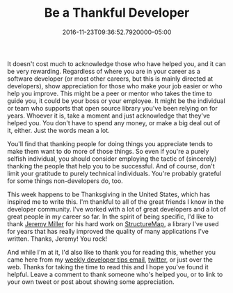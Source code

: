 ﻿---
title: Be a Thankful Developer
date: "2016-11-23T09:36:52.7920000-05:00"
description: na
featuredImage: /img/be-a-thankful-developer-760x360.png
---

It doesn't cost much to acknowledge those who have helped you, and it can be very rewarding. Regardless of where you are in your career as a software developer (or most other careers, but this is mainly directed at developers), show appreciation for those who make your job easier or who help you improve. This might be a peer or mentor who takes the time to guide you, it could be your boss or your employee. It might be the individual or team who supports that open source library you've been relying on for years. Whoever it is, take a moment and just acknowledge that they've helped you. You don't have to spend any money, or make a big deal out of it, either. Just the words mean a lot.

You'll find that thanking people for doing things you appreciate tends to make them want to do more of those things. So even if you're a purely selfish individual, you should consider employing the tactic of (sincerely) thanking the people that help you to be successful. And of course, don't limit your gratitude to purely technical individuals. You're probably grateful for some things non-developers do, too.

This week happens to be Thanksgiving in the United States, which has inspired me to write this. I'm thankful to all of the great friends I know in the developer community. I've worked with a lot of great developers and a lot of great people in my career so far. In the spirit of being specific, I'd like to thank [Jeremy Miller](https://twitter.com/jeremydmiller) for his hard work on [StructureMap](http://structuremap.github.io/), a library I've used for years that has really improved the quality of many applications I've written. Thanks, Jeremy! You rock!

And while I'm at it, I'd also like to thank you for reading this, whether you came here from my [weekly developer tips email](http://ardalis.com/tips), [twitter](https://twitter.com/ardalis), or just over the web. Thanks for taking the time to read this and I hope you've found it helpful. Leave a comment to thank someone who's helped you, or to link to your own tweet or post about showing some appreciation.

